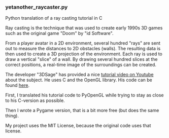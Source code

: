 ### yetanother_raycaster.py
Python translation of a ray casting tutorial in C

Ray casting is the technique that was used to create early 1990s 3D games such as the original game "Doom" by "id Software".

From a player avatar in a 2D environment, several hundred "rays" are sent out to measure the distances to 2D obstacles (walls).
The resulting data is then used to create a 3D projection of the environment. Each ray is used to draw a vertical "slice" of a wall. By drawing several hundred slices at the correct positions, a real-time image of the surroundings can be created.

The developer "3DSage" has provided a nice [tutorial video on Youtube](https://www.youtube.com/watch?v=gYRrGTC7GtA) about the subject.
He uses C and the OpenGL library. His code can be found [here](https://github.com/3DSage/OpenGL-Raycaster_v1).

First, I translated his tutorial code to PyOpenGL while trying to stay as close to his C-version as possible.

Then I wrote a Pygame version, that is a bit more free (but does the same thing).

My project uses the MIT License, because the original code uses that license.
